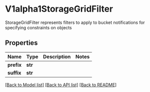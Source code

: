 # V1alpha1StorageGridFilter

StorageGridFilter represents filters to apply to bucket notifications for specifying constraints on objects
## Properties
Name | Type | Description | Notes
------------ | ------------- | ------------- | -------------
**prefix** | **str** |  | 
**suffix** | **str** |  | 

[[Back to Model list]](../README.md#documentation-for-models) [[Back to API list]](../README.md#documentation-for-api-endpoints) [[Back to README]](../README.md)


